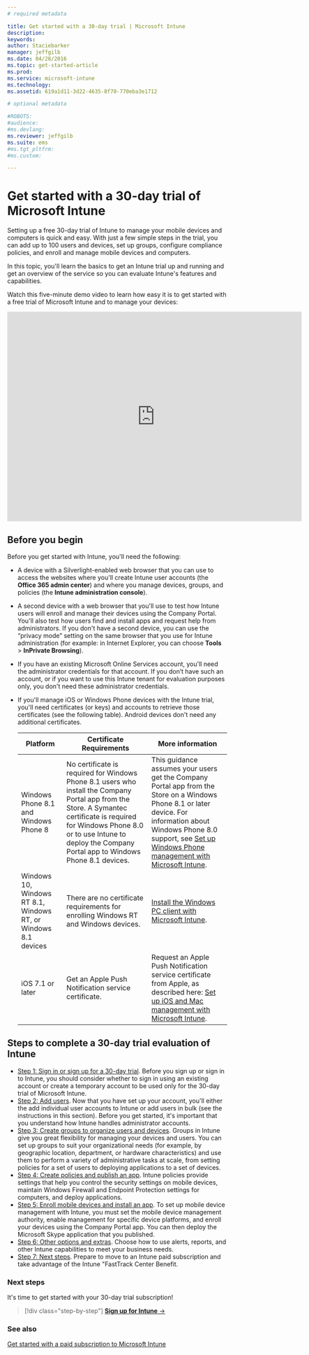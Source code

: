 ```yaml
---
# required metadata

title: Get started with a 30-day trial | Microsoft Intune
description:
keywords:
author: Staciebarker
manager: jeffgilb
ms.date: 04/28/2016
ms.topic: get-started-article
ms.prod:
ms.service: microsoft-intune
ms.technology:
ms.assetid: 619a1d11-3d22-4635-8f70-770eba3e1712

# optional metadata

#ROBOTS:
#audience:
#ms.devlang:
ms.reviewer: jeffgilb
ms.suite: ems
#ms.tgt_pltfrm:
#ms.custom:

---
```


# Get started with a 30-day trial of Microsoft Intune
Setting up a free 30-day trial of Intune to manage your mobile devices and computers is quick and easy. With just a few simple steps in the trial, you can add up to 100 users and devices, set up groups, configure compliance policies, and enroll and manage mobile devices and computers.

In this topic, you'll learn the basics  to get an Intune trial up and running and get an overview of the service so you can evaluate Intune's features and capabilities.

Watch this five-minute demo video to learn how easy it is to get started with a free trial of Microsoft Intune and to manage your devices:

<iframe width="675" height="480" src="https://www.youtube.com/embed/ltcZvm4VOFU" frameborder="0" allowfullscreen></iframe>

## Before you begin
Before you get started with Intune, you'll need the following:

-   A device with a Silverlight-enabled web browser that you can use to access the websites where you'll  create Intune user accounts (the **Office 365 admin center**) and where you manage devices, groups, and policies  (the **Intune administration console**).

-   A second device with a web browser that you'll use  to test how Intune users will enroll and manage their devices using the Company Portal. You'll also test how users find and install apps and request help from administrators. If you don't have a second device, you can use the “privacy mode” setting on the same browser that you use for Intune administration (for example: in Internet Explorer, you can choose **Tools** &gt; **InPrivate Browsing**).

-   If you have an existing Microsoft Online Services account, you'll need the  administrator credentials for that account. If you don’t have such an account, or if you want to use this Intune tenant for evaluation purposes only, you don't need these administrator credentials.

-   If you'll manage iOS or Windows Phone devices with the Intune trial, you'll need certificates (or keys) and accounts to retrieve those certificates (see the following table). Android devices don't need any additional certificates.

    |Platform|Certificate Requirements|More information|
    |------------|----------------------------|--------------------|
    |Windows Phone 8.1 and Windows Phone 8 |No certificate is required for Windows Phone 8.1 users who install the Company Portal app from the Store. A Symantec certificate is required for Windows Phone 8.0 or to use Intune to deploy the Company Portal app to Windows Phone 8.1 devices.|This guidance assumes your users get the Company Portal app from the Store on a Windows Phone 8.1 or later device. For information about Windows Phone 8.0 support, see [Set up Windows Phone management with Microsoft Intune](/Intune/DeployUse/set-up-windows-phone-management-with-microsoft-intune).|
    |Windows 10, Windows RT 8.1, Windows RT, or Windows 8.1 devices|There are no certificate requirements for enrolling Windows RT and Windows devices.|[Install the Windows PC client with Microsoft Intune](/Intune/DeployUse/install-the-windows-pc-client-with-microsoft-intune).|
    |iOS 7.1 or later|Get an Apple Push Notification service certificate.|Request an Apple Push Notification service certificate from Apple, as described here: [Set up iOS and Mac management with Microsoft Intune](/Intune/DeployUse/set-up-ios-and-mac-management-with-microsoft-intune).|

## Steps to complete a 30-day trial evaluation of Intune
- [Step 1: Sign in or sign up for a 30-day trial](get-started-with-a-30-day-trial-of-microsoft-intune-step-1.md). Before  you sign up or sign in to Intune,  you should consider whether to sign in using an existing account or create a temporary account to be used only for the 30-day trial of Microsoft Intune.
- [Step 2: Add users](get-started-with-a-30-day-trial-of-microsoft-intune-step-2.md). Now that you have set up your account, you'll either the add individual user accounts to Intune or add users in bulk (see the instructions in this section). Before you get started, it's important that you understand how Intune handles administrator accounts.
- [Step 3: Create groups to organize users and devices](get-started-with-a-30-day-trial-of-microsoft-intune-step-3.md). Groups in Intune give you great flexibility for managing your devices and users. You can set up groups to suit your organizational needs (for example, by geographic location, department, or hardware characteristics) and use them to perform a variety of administrative tasks at scale, from setting policies for a set of users to deploying applications to a set of devices.
- [Step 4: Create policies and publish an app](get-started-with-a-30-day-trial-of-microsoft-intune-step-4.md). Intune policies provide settings that help you control the security settings on mobile devices, maintain Windows Firewall and Endpoint Protection settings for computers, and deploy applications.
- [Step 5: Enroll mobile devices and install an app](get-started-with-a-30-day-trial-of-microsoft-intune-step-5.md). To set up mobile device management with Intune, you must set the mobile device management authority, enable management for specific device platforms, and enroll your devices using the Company Portal app. You can then deploy the Microsoft Skype application that you published.
- [Step 6: Other options and extras](get-started-with-a-30-day-trial-of-microsoft-intune-step-6.md). Choose how to use alerts, reports, and other Intune capabilities to meet your business needs.
- [Step 7: Next steps](get-started-with-a-30-day-trial-of-microsoft-intune-step-7.md). Prepare to move to an Intune paid subscription and take advantage of the Intune "FastTrack Center Benefit.


### Next steps
It's time to get started with your 30-day trial subscription!

>[!div class="step-by-step"]
[**Sign up for Intune** &rarr;](.\get-started-with-a-30-day-trial-of-microsoft-intune-step-1.md)

### See also
[Get started with a paid subscription to Microsoft Intune](/intune/get-started/start-with-a-paid-subscription-to-microsoft-intune)
